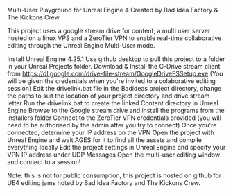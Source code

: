 Multi-User Playground for Unreal Engine 4 
Created by Bad Idea Factory & The Kickons Crew

This project uses a google stream drive for content, a multi user server hosted on a linux VPS and a ZeroTier VPN to enable real-time collaborative editing through the Unreal Engine Multi-User mode. 

Install Unreal Engine 4.25.1 
Use github desktop to pull this project to a folder in your Unreal Projects folder.
Download & Install the G-Drive stream client from https://dl.google.com/drive-file-stream/GoogleDriveFSSetup.exe
(You will be given the credentials when you're invited to a colaborative editing session)
Edit the drivelink.bat file in the Badideas project directory, change the paths to suit the location of your project directory and drive stream letter
Run the drivelink.bat to create the linked Content directory in Unreal Engine
Browse to the Google stream drive and install the programs from the installers folder
Connect to the ZeroTier VPN credentials provided
(you will need to be authorised by the admin after you try to connect)
Once you're connected, determine your IP address on the VPN
Open the project with Unreal Engine and wait AGES for it to find all the assets and compile everything locally
Edit the project settings in Unreal Engine and specify your VPN IP address under UDP Messages
Open the multi-user editing window and connect to a session!

Note: this is not for public consumption, this project is hosted on github for UE4 editing jams hoted by Bad Idea Factory and The Kickons Crew. 
